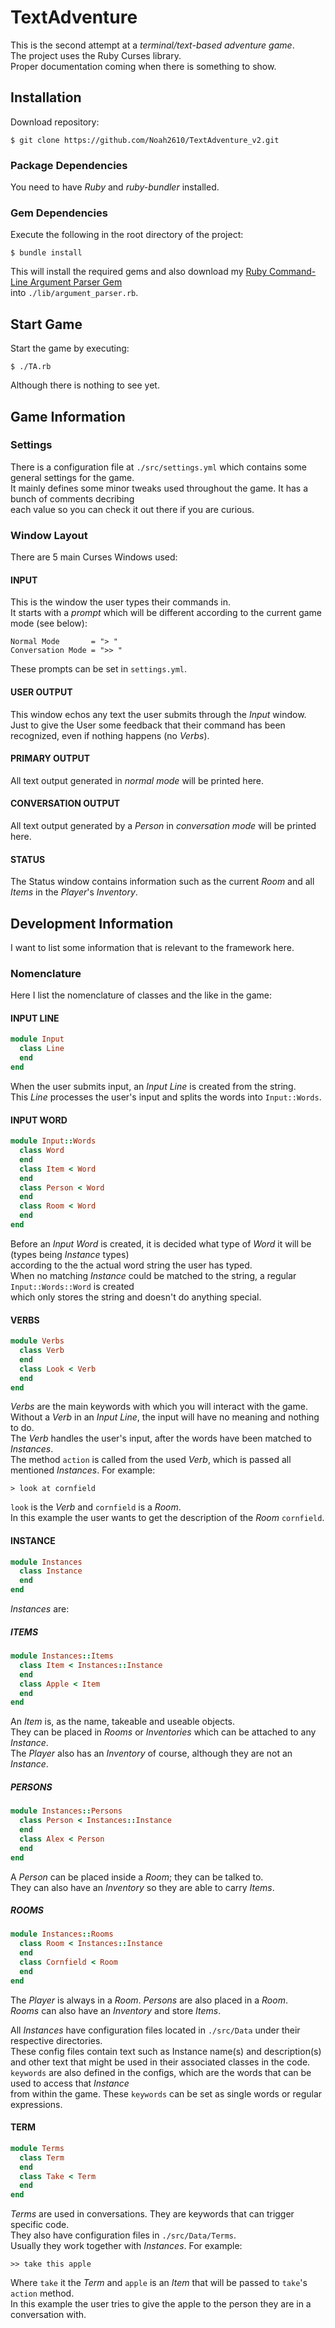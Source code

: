 # TextAdventure
This is the second attempt at a _terminal/text-based adventure game_.  
The project uses the Ruby Curses library.  
Proper documentation coming when there is something to show.
  
## Installation
Download repository:
```
$ git clone https://github.com/Noah2610/TextAdventure_v2.git
```
### Package Dependencies
You need to have _Ruby_ and _ruby-bundler_ installed.
### Gem Dependencies
Execute the following in the root directory of the project:
```
$ bundle install
```
This will install the required gems and also download my [Ruby Command-Line Argument Parser Gem](https://github.com/Noah2610/ArgumentParser)  
into `./lib/argument_parser.rb`.
  
## Start Game
Start the game by executing:
```
$ ./TA.rb
```
Although there is nothing to see yet.

## Game Information
### Settings
There is a configuration file at `./src/settings.yml` which contains some general settings for the game.  
It mainly defines some minor tweaks used throughout the game. It has a bunch of comments decribing  
each value so you can check it out there if you are curious.
### Window Layout
There are 5 main Curses Windows used:
#### INPUT
This is the window the user types their commands in.  
It starts with a _prompt_ which will be different according to the current game mode (see below):
```
Normal Mode       = "> "
Conversation Mode = ">> "
```
These prompts can be set in `settings.yml`.
#### USER OUTPUT
This window echos any text the user submits through the _Input_ window.  
Just to give the User some feedback that their command has been recognized, even if nothing happens (no _Verbs_).
#### PRIMARY OUTPUT
All text output generated in _normal mode_ will be printed here.
#### CONVERSATION OUTPUT
All text output generated by a _Person_ in _conversation mode_ will be printed here.
#### STATUS
The Status window contains information such as the current _Room_ and all _Items_ in the _Player_'s _Inventory_.

## Development Information
I want to list some information that is relevant to the framework here.
### Nomenclature
Here I list the nomenclature of classes and the like in the game:
#### INPUT LINE
```ruby
module Input
  class Line
  end
end
```
When the user submits input, an _Input Line_ is created from the string.  
This _Line_ processes the user's input and splits the words into `Input::Words`.  
#### INPUT WORD
```ruby
module Input::Words
  class Word
  end
  class Item < Word
  end
  class Person < Word
  end
  class Room < Word
  end
end
```
Before an _Input Word_ is created, it is decided what type of _Word_ it will be (types being _Instance_ types)  
according to the the actual word string the user has typed.  
When no matching _Instance_ could be matched to the string, a regular `Input::Words::Word` is created  
which only stores the string and doesn't do anything special.
#### VERBS
```ruby
module Verbs
  class Verb
  end
  class Look < Verb
  end
end
```
_Verbs_ are the main keywords with which you will interact with the game.  
Without a _Verb_ in an _Input Line_, the input will have no meaning and nothing to do.  
The _Verb_ handles the user's input, after the words have been matched to _Instances_.  
The method `action` is called from the used _Verb_, which is passed all mentioned _Instances_. For example:  
```
> look at cornfield
```
`look` is the _Verb_ and `cornfield` is a _Room_.  
In this example the user wants to get the description of the _Room_ `cornfield`.

#### INSTANCE
```ruby
module Instances
  class Instance
  end
end
```
_Instances_ are:  
##### ITEMS
```ruby
module Instances::Items
  class Item < Instances::Instance
  end
  class Apple < Item
  end
end
```
An _Item_ is, as the name, takeable and useable objects.  
They can be placed in _Rooms_ or _Inventories_ which can be attached to any _Instance_.  
The _Player_ also has an _Inventory_ of course, although they are not an _Instance_.  
##### PERSONS
```ruby
module Instances::Persons
  class Person < Instances::Instance
  end
  class Alex < Person
  end
end
```
A _Person_ can be placed inside a _Room_; they can be talked to.  
They can also have an _Inventory_ so they are able to carry _Items_.  
##### ROOMS
```ruby
module Instances::Rooms
  class Room < Instances::Instance
  end
  class Cornfield < Room
  end
end
```
The _Player_ is always in a _Room_. _Persons_ are also placed in a _Room_.  
_Rooms_ can also have an _Inventory_ and store _Items_.  
  
All _Instances_ have configuration files located in `./src/Data` under their respective directories.  
These config files contain text such as Instance name(s) and description(s)  
and other text that might be used in their associated classes in the code.  
`keywords` are also defined in the configs, which are the words that can be used to access that _Instance_  
from within the game.  These `keywords` can be set as single words or regular expressions.
#### TERM
```ruby
module Terms
  class Term
  end
  class Take < Term
  end
end
```
_Terms_ are used in conversations. They are keywords that can trigger specific code.  
They also have configuration files in `./src/Data/Terms`.  
Usually they work together with _Instances_. For example:
```
>> take this apple
```
Where `take` it the _Term_ and `apple` is an _Item_ that will be passed to `take`'s `action` method.  
In this example the user tries to give the apple to the person they are in a conversation with.

